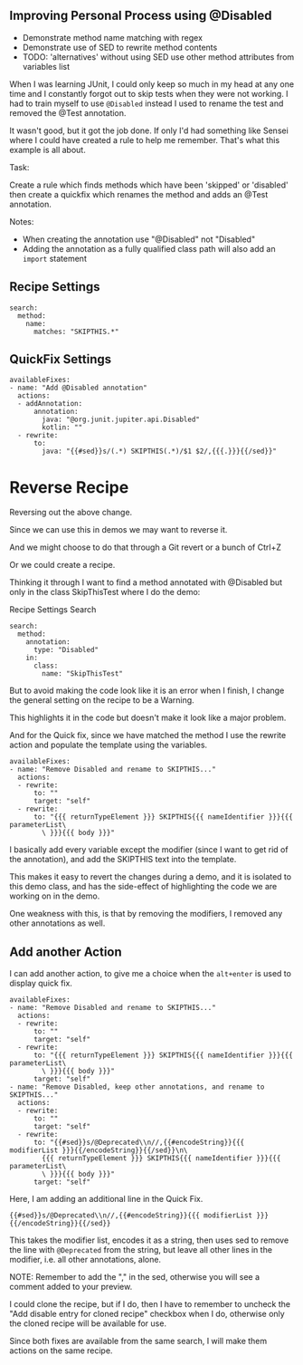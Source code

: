 ## Improving Personal Process using @Disabled

- Demonstrate method name matching with regex
- Demonstrate use of SED to rewrite method contents
- TODO: 'alternatives' without using SED use other method attributes from variables list


When I was learning JUnit, I could only keep so much in my head at any one time
and I constantly forgot out to skip tests when they were not working. I had to train
myself to use `@Disabled`
instead I used to rename the test and removed the @Test annotation.

It wasn't good, but it got the job done. If only I'd had something like Sensei
where I could have created a rule to help me remember. That's what this example
is all about.

Task:

Create a rule which finds methods which have been 'skipped' or 'disabled'
then create a quickfix which renames the method and adds an @Test annotation.


Notes:

- When creating the annotation use "@Disabled" not "Disabled"
- Adding the annotation as a fully qualified class path will also add an `import` statement

## Recipe Settings

~~~~~~~~
search:
  method:
    name:
      matches: "SKIPTHIS.*"
~~~~~~~~


## QuickFix Settings

~~~~~~~~
availableFixes:
- name: "Add @Disabled annotation"
  actions:
  - addAnnotation:
      annotation:
        java: "@org.junit.jupiter.api.Disabled"
        kotlin: ""
  - rewrite:
      to:
        java: "{{#sed}}s/(.*) SKIPTHIS(.*)/$1 $2/,{{{.}}}{{/sed}}"
~~~~~~~~

# Reverse Recipe

Reversing out the above change.

Since we can use this in demos we may want to reverse it.

And we might choose to do that through a Git revert or a bunch of Ctrl+Z

Or we could create a recipe.

Thinking it through I want to find a method annotated with @Disabled
but only in the class SkipThisTest where I do the demo:

Recipe Settings Search

~~~~~~~~
search:
  method:
    annotation:
      type: "Disabled"
    in:
      class:
        name: "SkipThisTest"
~~~~~~~~

But to avoid making the code look like it is an error when I finish,
I change the general setting on the recipe to be a Warning.

This highlights it in the code but doesn't make it look like a major problem.

And for the Quick fix, since we have matched the method I use the rewrite action
and populate the template using the variables.

~~~~~~~~
availableFixes:
- name: "Remove Disabled and rename to SKIPTHIS..."
  actions:
  - rewrite:
      to: ""
      target: "self"
  - rewrite:
      to: "{{{ returnTypeElement }}} SKIPTHIS{{{ nameIdentifier }}}{{{ parameterList\
        \ }}}{{{ body }}}"
~~~~~~~~

I basically add every variable except the modifier (since I want to get rid of the annotation),
and add the SKIPTHIS text into the template.

This makes it easy to revert the changes during a demo, and it is isolated to this demo class,
and has the side-effect of highlighting the code we are working on in the demo.

One weakness with this, is that by removing the modifiers, I removed any other annotations as well.

## Add another Action

I can add another action, to give me a choice when the `alt+enter` is used to display quick fix.

~~~~~~~~
availableFixes:
- name: "Remove Disabled and rename to SKIPTHIS..."
  actions:
  - rewrite:
      to: ""
      target: "self"
  - rewrite:
      to: "{{{ returnTypeElement }}} SKIPTHIS{{{ nameIdentifier }}}{{{ parameterList\
        \ }}}{{{ body }}}"
      target: "self"
- name: "Remove Disabled, keep other annotations, and rename to SKIPTHIS..."
  actions:
  - rewrite:
      to: ""
      target: "self"
  - rewrite:
      to: "{{#sed}}s/@Deprecated\\n//,{{#encodeString}}{{{ modifierList }}}{{/encodeString}}{{/sed}}\n\
        {{{ returnTypeElement }}} SKIPTHIS{{{ nameIdentifier }}}{{{ parameterList\
        \ }}}{{{ body }}}"
      target: "self"
~~~~~~~~

Here, I am adding an additional line in the Quick Fix.

~~~~~~~~
{{#sed}}s/@Deprecated\\n//,{{#encodeString}}{{{ modifierList }}}{{/encodeString}}{{/sed}}
~~~~~~~~

This takes the modifier list, encodes it as a string, then uses sed to remove the line with `@Deprecated` from the string, but leave all other lines in the modifier, i.e. all other annotations, alone.

NOTE: Remember to add the "," in the sed, otherwise you will see a comment added to your preview.

I could clone the recipe, but if I do, then I have to remember to uncheck the "Add disable entry for cloned recipe" checkbox when I do, otherwise only the cloned recipe will be available for use.

Since both fixes are available from the same search, I will make them actions on the same recipe.



